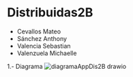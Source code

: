 # Distribuidas2B

- Cevallos Mateo
- Sánchez Anthony
- Valencia Sebastian
- Valenzuela Michaelle

1.- Diagrama
![diagramaAppDis2B drawio](https://user-images.githubusercontent.com/66786471/188745934-9c6242df-3d7b-4ffe-959e-65a64c9155dd.png)
